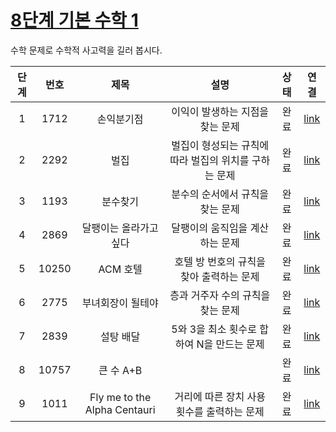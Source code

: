 # [8단계 기본 수학 1](https://www.acmicpc.net/step/8)
수학 문제로 수학적 사고력을 길러 봅시다.

|단계|번호|제목|설명|상태|연결|
|:--:|:--:|:--:|:--:|:--:|:--:|
|1|1712|손익분기점|이익이 발생하는 지점을 찾는 문제|완료|[link](https://www.acmicpc.net/problem/1712)|
|2|2292|벌집|벌집이 형성되는 규칙에 따라 벌집의 위치를 구하는 문제|완료|[link](https://www.acmicpc.net/problem/2292)|
|3|1193|분수찾기|분수의 순서에서 규칙을 찾는 문제|완료|[link](https://www.acmicpc.net/problem/1193)|
|4|2869|달팽이는 올라가고 싶다|달팽이의 움직임을 계산하는 문제|완료|[link](https://www.acmicpc.net/problem/2869)|
|5|10250|ACM 호텔|호텔 방 번호의 규칙을 찾아 출력하는 문제|완료|[link](https://www.acmicpc.net/problem/10250)|
|6|2775|부녀회장이 될테야|층과 거주자 수의 규칙을 찾는 문제|완료|[link](https://www.acmicpc.net/problem/2775)|
|7|2839|설탕 배달|5와 3을 최소 횟수로 합하여 N을 만드는 문제|완료|[link](https://www.acmicpc.net/problem/2839)|
|8|10757|큰 수 A+B||완료|[link](https://www.acmicpc.net/problem/10757)|
|9|1011|Fly me to the Alpha Centauri|거리에 따른 장치 사용 횟수를 출력하는 문제|완료|[link](https://www.acmicpc.net/problem/1011)|
